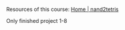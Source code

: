 Resources of this course: [Home | nand2tetris](https://www.nand2tetris.org/)

Only finished project 1-8